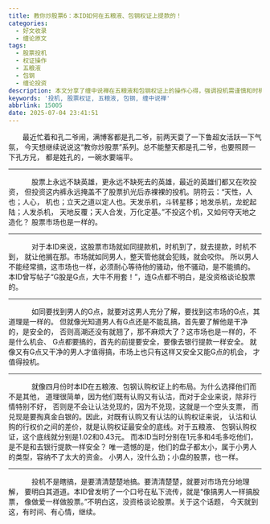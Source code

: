 ```yaml
---
title: 教你炒股票6：本ID如何在五粮液、包钢权证上提款的！
categories:
  - 好文收录
  - 缠论原文
tags:
  - 股票投机
  - 权证操作
  - 五粮液
  - 包钢
  - 缠论投资
description: 本文分享了缠中说禅在五粮液和包钢权证上的操作心得，强调投机需谨慎和时机，形象地将市场比作提款机和男人，阐述安全与机会的重要性。
keywords: '投机, 股票权证, 五粮液, 包钢, 缠中说禅'
abbrlink: 15005
date: 2025-07-04 23:41:51
---
```


　　最近忙着和孔二爷闹，满博客都是孔二爷，前两天耍了一下鲁超女活跃一下气氛， 今天想继续说说这“教你炒股票”系列。总不能整天都是孔二爷，也要照顾一下孔方兄， 都是姓孔的，一碗水要端平。

---
　<!-- more -->
　　股票上永远不缺英雄，更永远不缺死去的英雄，最近的英雄们都又在吹投资， 但投资这内裤永远掩盖不了股票扒光后赤裸裸的投机。阴符云：“天性，人也；人心， 机也；立天之道以定人也。天发杀机，斗转星移；地发杀机，龙蛇起陆；人发杀机， 天地反覆；天人合发，万化定基。”不投这个机，又如何夺天地之造化？ 股票市场也是一样的。

---
　
　　对于本ID来说，这股票市场就如同提款机，时机到了，就去提款，时机不到， 就让他搁在那。市场就如同男人，整天管他就会犯贱，就会咬你。 所以男人不能经常搞，这市场也一样，必须耐心等待他的骚动，他不骚动，是不能搞的。 本ID曾写帖子“G股是G点，大牛不用套！”，连G点都不明白，是没资格谈论股票的。

---
　
　　如同要找到男人的G点，就要对这男人充分了解，要找到这市场的G点，其道理是一样的。 但就像光知道男人有G点还是不能乱搞，首先要了解他是干净的，是安全的， 否则高潮还没有就翘了，那不麻烦大了？这市场也是一样的，不是什么机会、 G点都要搞的，首先的前提要安全，要像去银行提款一样安全。 就像又有G点又干净的男人才值得搞，市场上也只有这样又安全又能G点的机会， 才值得投机。

---
　
　　就像四月份时本ID在五粮液、包钢认购权证上的布局。为什么选择他们而不是其他， 道理很简单，因为他们既有认购又有认沽，而对于企业来说，除非行情特别不好， 否则是不会让认沽兑现的，因为不兑现，这就是一个空头支票， 而兑现是要掏真金白银的。因此，对既有认购又有认沽的认购权证来说， 认沽和认购的行权价之间的差价，就是认购权证最安全的底线。对于五粮液、 包钢认购权证，这个底线就分别是1.02和0.43元。 而本ID当时分别在1元多和4毛多吃他们，是不是和去银行提款一样安全？ 唯一遗憾的是，他们的盘子都太小，属于小男人的类型，容纳不了太大的资金。 小男人，没什么劲；小盘的股票，也一样。

---
　
　　投机不是瞎搞，是要清清楚楚地搞。要清清楚楚，就要对市场充分地理解， 要明白其道道。本ID曾发明了一个口号在私下流传，就是“像搞男人一样搞股票， 像做爱一样做股票。”不明白这，没资格谈论股票。关于这个话题， 今天就到这，有时间、有心情，继续。
